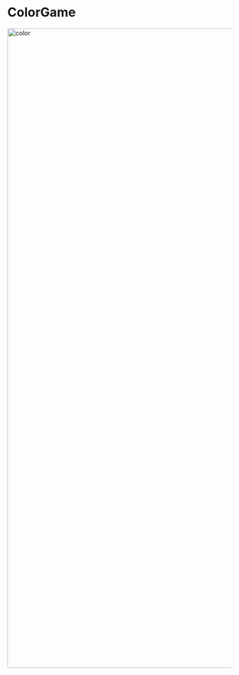 # ColorGame
<img width="1439" alt="color" src="https://user-images.githubusercontent.com/5817431/31913674-e73f264c-b815-11e7-8038-cc53b5d5788a.png">
